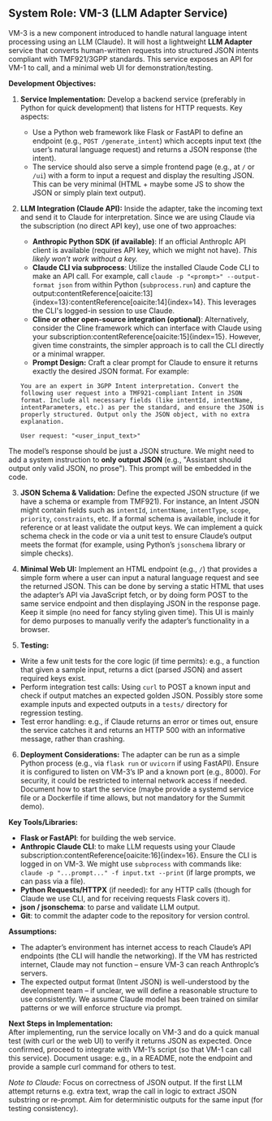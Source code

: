 ## System Role: VM-3 (LLM Adapter Service)  
VM-3 is a new component introduced to handle natural language intent processing using an LLM (Claude). It will host a lightweight **LLM Adapter** service that converts human-written requests into structured JSON intents compliant with TMF921/3GPP standards. This service exposes an API for VM-1 to call, and a minimal web UI for demonstration/testing.  

**Development Objectives:**  
1. **Service Implementation:** Develop a backend service (preferably in Python for quick development) that listens for HTTP requests. Key aspects:  
   - Use a Python web framework like Flask or FastAPI to define an endpoint (e.g., `POST /generate_intent`) which accepts input text (the user’s natural language request) and returns a JSON response (the intent).  
   - The service should also serve a simple frontend page (e.g., at `/` or `/ui`) with a form to input a request and display the resulting JSON. This can be very minimal (HTML + maybe some JS to show the JSON or simply plain text output).  

2. **LLM Integration (Claude API):** Inside the adapter, take the incoming text and send it to Claude for interpretation. Since we are using Claude via the subscription (no direct API key), use one of two approaches:  
   - **Anthropic Python SDK (if available)**: If an official AnthropIc API client is available (requires API key, which we might not have). *This likely won't work without a key.*  
   - **Claude CLI via subprocess**: Utilize the installed Claude Code CLI to make an API call. For example, call `claude -p "<prompt>" --output-format json` from within Python (`subprocess.run`) and capture the output:contentReference[oaicite:13]{index=13}:contentReference[oaicite:14]{index=14}. This leverages the CLI's logged-in session to use Claude.  
   - **Cline or other open-source integration (optional)**: Alternatively, consider the Cline framework which can interface with Claude using your subscription:contentReference[oaicite:15]{index=15}. However, given time constraints, the simpler approach is to call the CLI directly or a minimal wrapper.  
   - **Prompt Design:** Craft a clear prompt for Claude to ensure it returns exactly the desired JSON format. For example:  
   ```
   You are an expert in 3GPP Intent interpretation. Convert the following user request into a TMF921-compliant Intent in JSON format. Include all necessary fields (like intentId, intentName, intentParameters, etc.) as per the standard, and ensure the JSON is properly structured. Output only the JSON object, with no extra explanation.
   
   User request: "<user_input_text>"
   ```
  
  The model’s response should be just a JSON structure. We might need to add a system instruction to **only output JSON** (e.g., "Assistant should output only valid JSON, no prose"). This prompt will be embedded in the code.  

3. **JSON Schema & Validation:** Define the expected JSON structure (if we have a schema or example from TMF921). For instance, an Intent JSON might contain fields such as `intentId`, `intentName`, `intentType`, `scope`, `priority`, `constraints`, etc. If a formal schema is available, include it for reference or at least validate the output keys. We can implement a quick schema check in the code or via a unit test to ensure Claude’s output meets the format (for example, using Python’s `jsonschema` library or simple checks).  

4. **Minimal Web UI:** Implement an HTML endpoint (e.g., `/`) that provides a simple form where a user can input a natural language request and see the returned JSON. This can be done by serving a static HTML that uses the adapter’s API via JavaScript fetch, or by doing form POST to the same service endpoint and then displaying JSON in the response page. Keep it simple (no need for fancy styling given time). This UI is mainly for demo purposes to manually verify the adapter’s functionality in a browser.  

5. **Testing:**  
- Write a few unit tests for the core logic (if time permits): e.g., a function that given a sample input, returns a dict (parsed JSON) and assert required keys exist.  
- Perform integration test calls: Using `curl` to POST a known input and check if output matches an expected golden JSON. Possibly store some example inputs and expected outputs in a `tests/` directory for regression testing.  
- Test error handling: e.g., if Claude returns an error or times out, ensure the service catches it and returns an HTTP 500 with an informative message, rather than crashing.  

6. **Deployment Considerations:** The adapter can be run as a simple Python process (e.g., via `flask run` or `uvicorn` if using FastAPI). Ensure it is configured to listen on VM-3’s IP and a known port (e.g., 8000). For security, it could be restricted to internal network access if needed. Document how to start the service (maybe provide a systemd service file or a Dockerfile if time allows, but not mandatory for the Summit demo).  

**Key Tools/Libraries:**  
- **Flask or FastAPI**: for building the web service.  
- **Anthropic Claude CLI**: to make LLM requests using your Claude subscription:contentReference[oaicite:16]{index=16}. Ensure the CLI is logged in on VM-3. We might use `subprocess` with commands like: `claude -p "...prompt..." -f input.txt --print` (if large prompts, we can pass via a file).  
- **Python Requests/HTTPX** (if needed): for any HTTP calls (though for Claude we use CLI, and for receiving requests Flask covers it).  
- **json / jsonschema**: to parse and validate LLM output.  
- **Git**: to commit the adapter code to the repository for version control.  

**Assumptions:**  
- The adapter’s environment has internet access to reach Claude’s API endpoints (the CLI will handle the networking). If the VM has restricted internet, Claude may not function – ensure VM-3 can reach AnthropIc’s servers.  
- The expected output format (Intent JSON) is well-understood by the development team – if unclear, we will define a reasonable structure to use consistently. We assume Claude model has been trained on similar patterns or we will enforce structure via prompt.  

**Next Steps in Implementation:**  
After implementing, run the service locally on VM-3 and do a quick manual test (with curl or the web UI) to verify it returns JSON as expected. Once confirmed, proceed to integrate with VM-1’s script (so that VM-1 can call this service). Document usage: e.g., in a README, note the endpoint and provide a sample curl command for others to test.  

_Note to Claude:_ Focus on correctness of JSON output. If the first LLM attempt returns e.g. extra text, wrap the call in logic to extract JSON substring or re-prompt. Aim for deterministic outputs for the same input (for testing consistency).  
